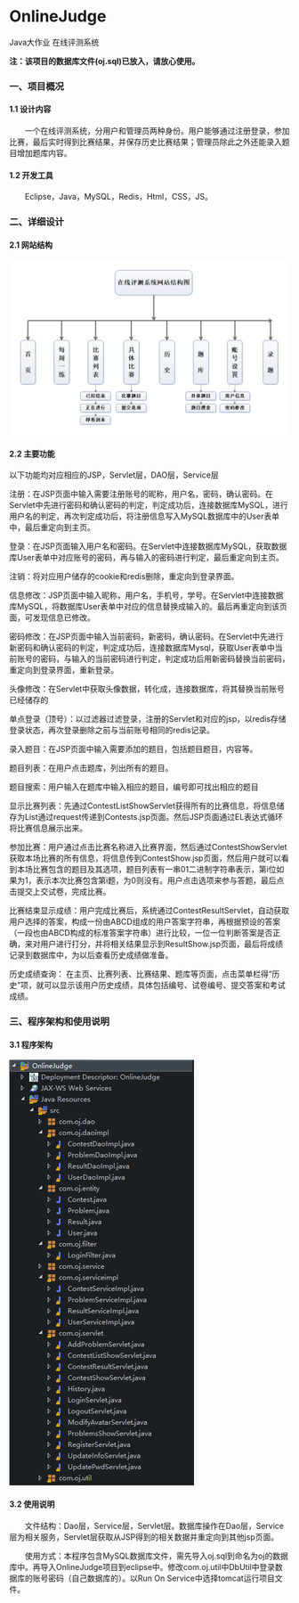 # OnlineJudge
Java大作业 在线评测系统

**注：该项目的数据库文件(oj.sql)已放入，请放心使用。**

### 一、项目概况

#### 1.1 设计内容

　　一个在线评测系统，分用户和管理员两种身份。用户能够通过注册登录，参加比赛，最后实时得到比赛结果，并保存历史比赛结果；管理员除此之外还能录入题目增加题库内容。

#### 1.2 开发工具

　　Eclipse，Java，MySQL，Redis，Html，CSS，JS。

### 二、详细设计

#### 2.1 网站结构

![image](https://github.com/pavtlly/OnlineJudge/blob/master/images/1.png)

#### 2.2 主要功能

  以下功能均对应相应的JSP，Servlet层，DAO层，Service层
  
  注册：在JSP页面中输入需要注册账号的昵称，用户名，密码，确认密码。在Servlet中先进行密码和确认密码的判定，判定成功后，连接数据库MySQL，进行用户名的判定，再次判定成功后，将注册信息写入MySQL数据库中的User表单中，最后重定向到主页。

  登录：在JSP页面输入用户名和密码。在Servlet中连接数据库MySQL，获取数据库User表单中对应账号的密码，再与输入的密码进行判定，最后重定向到主页。
  
  注销：将对应用户储存的cookie和redis删除，重定向到登录界面。
  
  信息修改：JSP页面中输入昵称，用户名，手机号，学号。在Servlet中连接数据库MySQL，将数据库User表单中对应的信息替换成输入的。最后再重定向到该页面，可发现信息已修改。
  
  密码修改：在JSP页面中输入当前密码，新密码，确认密码。在Servlet中先进行新密码和确认密码的判定，判定成功后，连接数据库Mysql，获取User表单中当前账号的密码，与输入的当前密码进行判定，判定成功后用新密码替换当前密码，重定向到登录界面，重新登录。
  
  头像修改：在Servlet中获取头像数据，转化成，连接数据库，将其替换当前账号已经储存的

  单点登录（顶号）：以过滤器过滤登录，注册的Servlet和对应的jsp，以redis存储登录状态，再次登录删除之前与当前账号相同的redis记录。

  录入题目：在JSP页面中输入需要添加的题目，包括题目题目，内容等。

  题目列表：在用户点击题库，列出所有的题目。

  题目搜索：用户输入在题库中输入相应的题目，编号即可找出相应的题目

  显示比赛列表：先通过ContestListShowServlet获得所有的比赛信息，将信息储存为List通过request传递到Contests.jsp页面。然后JSP页面通过EL表达式循环将比赛信息展示出来。
  
  参加比赛：用户通过点击比赛名称进入比赛界面，然后通过ContestShowServlet获取本场比赛的所有信息，将信息传到ContestShow.jsp页面，然后用户就可以看到本场比赛包含的题目及其选项，题目列表有一串01二进制字符串表示，第i位如果为1，表示本次比赛包含第i题，为0则没有。用户点击选项来参与答题，最后点击提交上交试卷，完成比赛。
  
  比赛结束显示成绩：用户完成比赛后，系统通过ContestResultServlet，自动获取用户选择的答案，构成一份由ABCD组成的用户答案字符串，再根据预设的答案（一段也由ABCD构成的标准答案字符串）进行比较，一位一位判断答案是否正确，来对用户进行打分，并将相关结果显示到ResultShow.jsp页面，最后将成绩记录到数据库中，为以后查看历史成绩做准备。

  历史成绩查询： 在主页、比赛列表、比赛结果、题库等页面，点击菜单栏得“历史”项，就可以显示该用户历史成绩，具体包括编号、试卷编号、提交答案和考试成绩。
  
### 三、程序架构和使用说明

#### 3.1 程序架构

![image](https://github.com/pavtlly/OnlineJudge/blob/master/images/2.png)

#### 3.2 使用说明

　　文件结构：Dao层，Service层，Servlet层。数据库操作在Dao层，Service层为相关服务，Servlet层获取从JSP得到的相关数据并重定向到其他jsp页面。

　　使用方式：本程序包含MySQL数据库文件，需先导入oj.sql到命名为oj的数据库中。再导入OnlineJudge项目到eclipse中。修改com.oj.util中DbUtil中登录数据库的账号密码（自己数据库的）。以Run On Service中选择tomcat运行项目文件。
